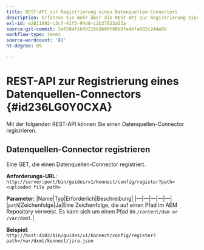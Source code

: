 ```yaml
---
title: REST-API zur Registrierung eines Datenquellen-Connectors
description: Erfahren Sie mehr über die REST-API zur Registrierung eines Datenquellen-Connectors.
exl-id: e2811892-c3cf-41f5-94d8-c2b37823a53a
source-git-commit: 5e0584f1bf0216b8b00f00b9fe46fa682c244e08
workflow-type: tm+mt
source-wordcount: '81'
ht-degree: 0%

---
```


# REST-API zur Registrierung eines Datenquellen-Connectors {#id236LG0Y0CXA}

Mit der folgenden REST-API können Sie einen Datenquellen-Connector registrieren.

## Datenquellen-Connector registrieren

Eine GET, die einen Datenquellen-Connector registriert.

**Anforderungs-URL**:
`http://server:port/bin/guides/v1/konnect/config/register?path=<uploaded file path>`

**Parameter**: |Name|Typ|Erforderlich|Beschreibung| |—|—|—|—|—| |`path`|Zeichenfolge|Ja|Eine Zeichenfolge, die auf einen Pfad im AEM Repository verweist. Es kann sich um einen Pfad im `/content/dam or /var/dxml`.|

**Beispiel**:\
`http://host:4502/bin/guides/v1/konnect/config/register?path=/var/dxml/konnect/jira.json`

